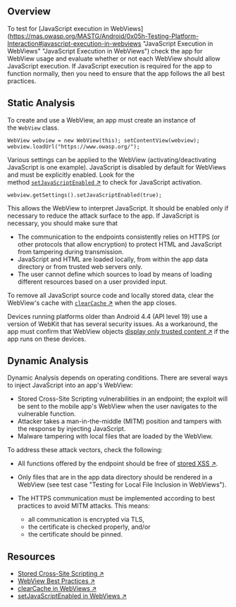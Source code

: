 ## Overview

To test for [JavaScript execution in WebViews](https://mas.owasp.org/MASTG/Android/0x05h-Testing-Platform-Interaction#javascript-execution-in-webviews "JavaScript Execution in WebViews" "JavaScript Execution in WebViews") check the app for WebView usage and evaluate whether or not each WebView should allow JavaScript execution. If JavaScript execution is required for the app to function normally, then you need to ensure that the app follows the all best practices.

## Static Analysis

To create and use a WebView, an app must create an instance of the `WebView` class.

`WebView webview = new WebView(this); setContentView(webview); webview.loadUrl("https://www.owasp.org/");`

Various settings can be applied to the WebView (activating/deactivating JavaScript is one example). JavaScript is disabled by default for WebViews and must be explicitly enabled. Look for the method [`setJavaScriptEnabled` ↗](https://developer.android.com/reference/android/webkit/WebSettings#setJavaScriptEnabled%28boolean%29 "setJavaScriptEnabled in WebViews") to check for JavaScript activation.

`webview.getSettings().setJavaScriptEnabled(true);`

This allows the WebView to interpret JavaScript. It should be enabled only if necessary to reduce the attack surface to the app. If JavaScript is necessary, you should make sure that

- The communication to the endpoints consistently relies on HTTPS (or other protocols that allow encryption) to protect HTML and JavaScript from tampering during transmission.
- JavaScript and HTML are loaded locally, from within the app data directory or from trusted web servers only.
- The user cannot define which sources to load by means of loading different resources based on a user provided input.

To remove all JavaScript source code and locally stored data, clear the WebView's cache with [`clearCache` ↗](https://developer.android.com/reference/android/webkit/WebView#clearCache%28boolean%29 "clearCache in WebViews") when the app closes.

Devices running platforms older than Android 4.4 (API level 19) use a version of WebKit that has several security issues. As a workaround, the app must confirm that WebView objects [display only trusted content ↗](https://developer.android.com/training/articles/security-tips.html#WebView "WebView Best Practices") if the app runs on these devices.

## Dynamic Analysis
Dynamic Analysis depends on operating conditions. There are several ways to inject JavaScript into an app's WebView:

- Stored Cross-Site Scripting vulnerabilities in an endpoint; the exploit will be sent to the mobile app's WebView when the user navigates to the vulnerable function.
- Attacker takes a man-in-the-middle (MITM) position and tampers with the response by injecting JavaScript.
- Malware tampering with local files that are loaded by the WebView.

To address these attack vectors, check the following:

- All functions offered by the endpoint should be free of [stored XSS ↗](https://owasp.org/www-project-web-security-testing-guide/latest/4-Web_Application_Security_Testing/07-Input_Validation_Testing/02-Testing_for_Stored_Cross_Site_Scripting "Stored Cross-Site Scripting").
- Only files that are in the app data directory should be rendered in a WebView (see test case "Testing for Local File Inclusion in WebViews").
    
- The HTTPS communication must be implemented according to best practices to avoid MITM attacks. This means:
    
    - all communication is encrypted via TLS,
    - the certificate is checked properly, and/or
    - the certificate should be pinned.

## Resources

- [Stored Cross-Site Scripting ↗](https://owasp.org/www-project-web-security-testing-guide/latest/4-Web_Application_Security_Testing/07-Input_Validation_Testing/02-Testing_for_Stored_Cross_Site_Scripting "Stored Cross-Site Scripting")
- [WebView Best Practices ↗](https://developer.android.com/training/articles/security-tips.html#WebView "WebView Best Practices")
- [clearCache in WebViews ↗](https://developer.android.com/reference/android/webkit/WebView#clearCache%28boolean%29 "clearCache in WebViews")
- [setJavaScriptEnabled in WebViews ↗](https://developer.android.com/reference/android/webkit/WebSettings#setJavaScriptEnabled%28boolean%29 "setJavaScriptEnabled in WebViews")